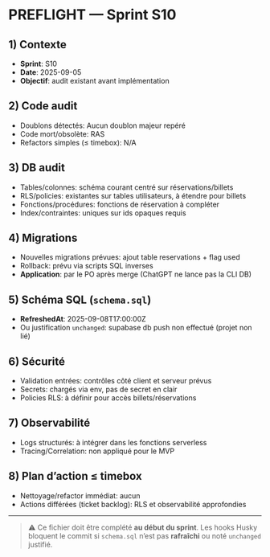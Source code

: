 # PREFLIGHT — Sprint S10

## 1) Contexte

- **Sprint**: S10
- **Date**: 2025-09-05
- **Objectif**: audit existant avant implémentation

## 2) Code audit

- Doublons détectés: Aucun doublon majeur repéré
- Code mort/obsolète: RAS
- Refactors simples (≤ timebox): N/A

## 3) DB audit

- Tables/colonnes: schéma courant centré sur réservations/billets
- RLS/policies: existantes sur tables utilisateurs, à étendre pour billets
- Fonctions/procédures: fonctions de réservation à compléter
- Index/contraintes: uniques sur ids opaques requis

## 4) Migrations

- Nouvelles migrations prévues: ajout table reservations + flag used
- Rollback: prévu via scripts SQL inverses
- **Application**: par le PO après merge (ChatGPT ne lance pas la CLI DB)

## 5) Schéma SQL (`schema.sql`)

- **RefreshedAt**: 2025-09-08T17:00:00Z
- Ou justification `unchanged`: supabase db push non effectué (projet non lié)

## 6) Sécurité

- Validation entrées: contrôles côté client et serveur prévus
- Secrets: chargés via env, pas de secret en clair
- Policies RLS: à définir pour accès billets/réservations

## 7) Observabilité

- Logs structurés: à intégrer dans les fonctions serverless
- Tracing/Correlation: non appliqué pour le MVP

## 8) Plan d’action ≤ timebox

- Nettoyage/refactor immédiat: aucun
- Actions différées (ticket backlog): RLS et observabilité approfondies

---

> ⚠️ Ce fichier doit être complété **au début du sprint**. Les hooks Husky bloquent le commit si `schema.sql` n’est pas **rafraîchi** ou noté `unchanged` justifié.
